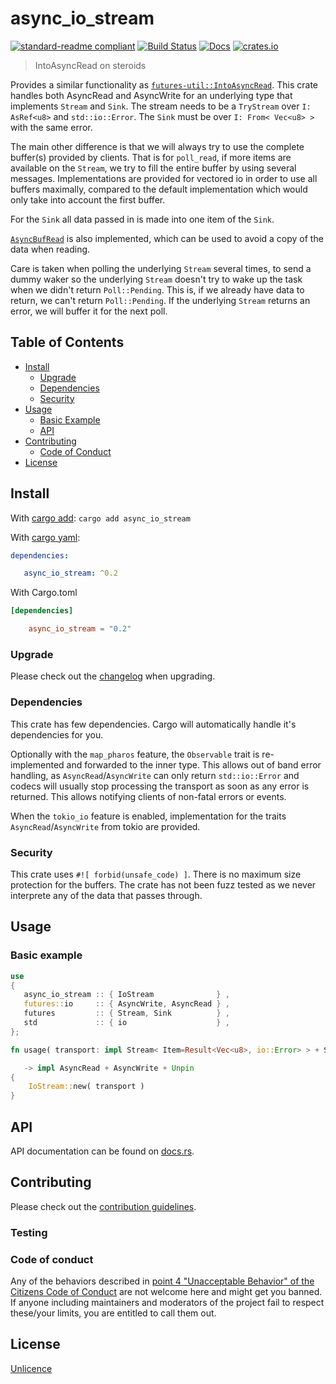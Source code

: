 # async_io_stream

[![standard-readme compliant](https://img.shields.io/badge/readme%20style-standard-brightgreen.svg?style=flat-square)](https://github.com/RichardLitt/standard-readme)
[![Build Status](https://api.travis-ci.org/najamelan/async_io_stream.svg?branch=master)](https://travis-ci.org/najamelan/async_io_stream)
[![Docs](https://docs.rs/async_io_stream/badge.svg)](https://docs.rs/async_io_stream)
[![crates.io](https://img.shields.io/crates/v/async_io_stream.svg)](https://crates.io/crates/async_io_stream)


> IntoAsyncRead on steroids

Provides a similar functionality as [`futures-util::IntoAsyncRead`](https://docs.rs/futures/0.3.4/futures/stream/trait.TryStreamExt.html#method.into_async_read). This crate handles both AsyncRead and AsyncWrite for an underlying type
that implements `Stream` and `Sink`. The stream needs to be a `TryStream` over `I: AsRef<u8>` and `std::io::Error`. The `Sink`
must be over `I: From< Vec<u8> >` with the same error.

The main other difference is that we will always try to use the complete buffer(s) provided by clients. That is for `poll_read`,
if more items are available on the `Stream`, we try to fill the entire buffer by using several messages. Implementations are
provided for vectored io in order to use all buffers maximally, compared to the default implementation which would only take
into account the first buffer.

For the `Sink` all data passed in is made into one item of the `Sink`.

[`AsyncBufRead`](https://docs.rs/futures/0.3.4/futures/io/trait.AsyncBufRead.html) is also implemented, which can be used to
avoid a copy of the data when reading.

Care is taken when polling the underlying `Stream` several times, to send a dummy waker so the underlying `Stream` doesn't try to wake up the task when we didn't return `Poll::Pending`. This is, if we already have data to return, we can't return `Poll::Pending`. If the underlying `Stream` returns an error, we will buffer it for the next poll.


## Table of Contents

- [Install](#install)
   - [Upgrade](#upgrade)
   - [Dependencies](#dependencies)
   - [Security](#security)
- [Usage](#usage)
   - [Basic Example](#basic-example)
   - [API](#api)
- [Contributing](#contributing)
   - [Code of Conduct](#code-of-conduct)
- [License](#license)


## Install
With [cargo add](https://github.com/killercup/cargo-edit):
`cargo add async_io_stream`

With [cargo yaml](https://gitlab.com/storedbox/cargo-yaml):
```yaml
dependencies:

   async_io_stream: ^0.2
```

With Cargo.toml
```toml
[dependencies]

    async_io_stream = "0.2"
```

### Upgrade

Please check out the [changelog](https://github.com/najamelan/async_io_stream/blob/master/CHANGELOG.md) when upgrading.


### Dependencies

This crate has few dependencies. Cargo will automatically handle it's dependencies for you.

Optionally with the `map_pharos` feature, the `Observable` trait is re-implemented and forwarded to the inner type.
This allows out of band error handling, as `AsyncRead`/`AsyncWrite` can only return `std::io::Error` and codecs will usually
stop processing the transport as soon as any error is returned. This allows notifying clients of non-fatal errors or events.

When the `tokio_io` feature is enabled, implementation for the traits `AsyncRead`/`AsyncWrite` from tokio are provided.


### Security

This crate uses `#![ forbid(unsafe_code) ]`. There is no maximum size protection for the buffers. The crate has not been
fuzz tested as we never interprete any of the data that passes through.


## Usage

### Basic example

```rust
use
{
   async_io_stream :: { IoStream              } ,
   futures::io     :: { AsyncWrite, AsyncRead } ,
   futures         :: { Stream, Sink          } ,
   std             :: { io                    } ,
};

fn usage( transport: impl Stream< Item=Result<Vec<u8>, io::Error> > + Sink< Vec<u8>, Error=io::Error > + Unpin )

   -> impl AsyncRead + AsyncWrite + Unpin
{
	IoStream::new( transport )
}

```

## API

API documentation can be found on [docs.rs](https://docs.rs/async_io_stream).


## Contributing

Please check out the [contribution guidelines](https://github.com/najamelan/async_io_stream/blob/master/CONTRIBUTING.md).


### Testing


### Code of conduct

Any of the behaviors described in [point 4 "Unacceptable Behavior" of the Citizens Code of Conduct](https://github.com/stumpsyn/policies/blob/master/citizen_code_of_conduct.md#4-unacceptable-behavior) are not welcome here and might get you banned. If anyone including maintainers and moderators of the project fail to respect these/your limits, you are entitled to call them out.

## License

[Unlicence](https://unlicense.org/)

